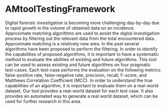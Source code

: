 # AMtoolTestingFramework

Digital forensic investigation is becoming more challenging day-by-day due to rapid growth in the volume of  obtained data on an incidence. Approximate matching algorithms are used to assist the digital investigation process by filtering out the relevant data from the total encountered data. Approximate matching is a relatively new area. In the past several algorithms have been proposed to perform the filtering. In order to identify the capabilities of proposed algorithms, it is important to have a systematic method to evaluate the abilities of existing and future algorithms.
This tool can be used to assess existing and future algorithms on four pragmatic test-cases. Each test-case performs the evaluation on the following metrics: false-positive rate, false-negative rate, precision, recall, F-score, and Matthews Correlation Coefficient (MCC). In order to understand the true capabilities of an algorithm, it is important to evaluate them on a real-world dataset. Our tool provides a real-world dataset for each test case. It also provides an automated way to generate a real world dataset, which can be used for further research in this area.
